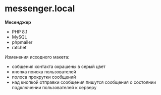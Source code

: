 # messenger.local
**Месенджер**

* PHP 8.1
* MySQL
* phpmailer
* ratchet

Изменения исходного макета:
* собщения контакта окрашены в серый цвет
* кнопка поиска пользователей
* полоса прокрутки сообщений
* над кнопкой отправки сообщения пишутся сообщения о состоянии подключении пользователей к серверу
